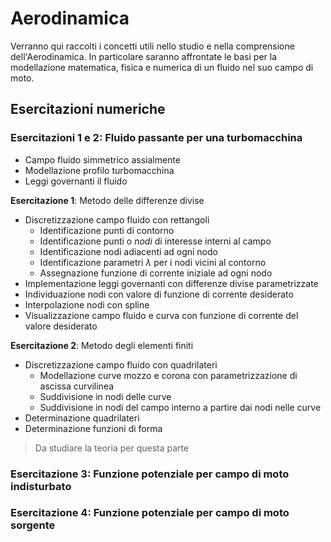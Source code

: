 # Aerodinamica
Verranno qui raccolti i concetti utili nello studio e nella comprensione dell'Aerodinamica.
In particolare saranno affrontate le basi per la modellazione matematica, fisica e numerica di un fluido nel suo campo di moto.

## Esercitazioni numeriche
### Esercitazioni 1 e 2: Fluido passante per una turbomacchina
* Campo fluido simmetrico assialmente
* Modellazione profilo turbomacchina
* Leggi governanti il fluido

**Esercitazione 1**: Metodo delle differenze divise
* Discretizzazione campo fluido con rettangoli
    * Identificazione punti di contorno
    * Identificazione punti o *nodi* di interesse interni al campo
    * Identificazione nodi adiacenti ad ogni nodo
    * Identificazione parametri $\lambda$ per i nodi vicini al contorno
    * Assegnazione funzione di corrente iniziale ad ogni nodo
* Implementazione leggi governanti con differenze divise parametrizzate
* Individuazione nodi con valore di funzione di corrente desiderato
* Interpolazione nodi con spline
* Visualizzazione campo fluido e curva con funzione di corrente del valore desiderato

**Esercitazione 2**: Metodo degli elementi finiti
* Discretizzazione campo fluido con quadrilateri
    * Modellazione curve mozzo e corona con parametrizzazione di ascissa curvilinea
    * Suddivisione in nodi delle curve
    * Suddivisione in nodi del campo interno a partire dai nodi nelle curve
* Determinazione quadrilateri
* Determinazione funzioni di forma

> Da studiare la teoria per questa parte

### Esercitazione 3: Funzione potenziale per campo di moto indisturbato

### Esercitazione 4: Funzione potenziale per campo di moto sorgente

